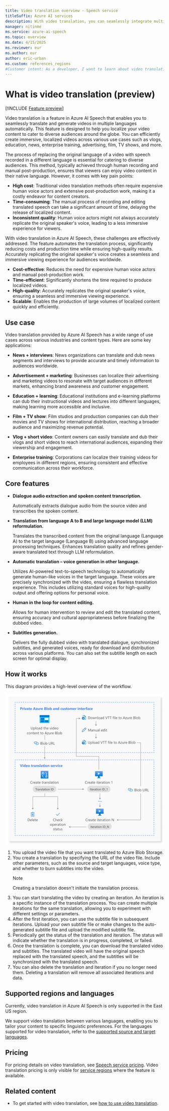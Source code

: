 ```yaml
---
title: Video translation overview - Speech service
titleSuffix: Azure AI services
description: With video translation, you can seamlessly integrate multi-language voice-over capabilities into your videos.
manager: nitinme
ms.service: azure-ai-speech
ms.topic: overview
ms.date: 4/15/2025
ms.reviewer: eur
ms.author: eur
author: eric-urban
ms.custom: references_regions
#Customer intent: As a developer, I want to learn about video translation in Azure AI Speech.
---
```


# What is video translation (preview) 

[!INCLUDE [Feature preview](../includes/preview-feature.md)]

Video translation is a feature in Azure AI Speech that enables you to seamlessly translate and generate videos in multiple languages automatically. This feature is designed to help you localize your video content to cater to diverse audiences around the globe. You can efficiently create immersive, localized videos across various use cases such as vlogs, education, news, enterprise training, advertising, film, TV shows, and more.

The process of replacing the original language of a video with speech recorded in a different language is essential for catering to diverse audiences. This method, typically achieved through human recording and manual post-production, ensures that viewers can enjoy video content in their native language. However, it comes with key pain points:
- **High cost**: Traditional video translation methods often require expensive human voice actors and extensive post-production work, making it a costly endeavor for content creators.
- **Time-consuming**: The manual process of recording and editing translated speech can take a significant amount of time, delaying the release of localized content.
- **Inconsistent quality**: Human voice actors might not always accurately replicate the original speaker's voice, leading to a less immersive experience for viewers.

With video translation in Azure AI Speech, these challenges are effectively addressed. The feature automates the translation process, significantly reducing costs and production time while ensuring high-quality results. Accurately replicating the original speaker's voice creates a seamless and immersive viewing experience for audiences worldwide.
- **Cost-effective**: Reduces the need for expensive human voice actors and manual post-production work.
- **Time-efficient**: Significantly shortens the time required to produce localized videos.
- **High-quality**: Accurately replicates the original speaker's voice, ensuring a seamless and immersive viewing experience.
- **Scalable**: Enables the production of large volumes of localized content quickly and efficiently.

## Use case 

Video translation provided by Azure AI Speech has a wide range of use cases across various industries and content types. Here are some key applications: 

- **News + interviews**: News organizations can translate and dub news segments and interviews to provide accurate and timely information to audiences worldwide. 

- **Advertisement + marketing**: Businesses can localize their advertising and marketing videos to resonate with target audiences in different markets, enhancing brand awareness and customer engagement.

- **Education + learning**: Educational institutions and e-learning platforms can dub their instructional videos and lectures into different languages, making learning more accessible and inclusive. 

- **Film + TV show**: Film studios and production companies can dub their movies and TV shows for international distribution, reaching a broader audience and maximizing revenue potential. 

- **Vlog + short video**: Content owners can easily translate and dub their vlogs and short videos to reach international audiences, expanding their viewership and engagement. 

- **Enterprise training**: Corporations can localize their training videos for employees in different regions, ensuring consistent and effective communication across their workforce. 

## Core features

- **Dialogue audio extraction and spoken content transcription.**
  
  Automatically extracts dialogue audio from the source video and transcribes the spoken content.
- **Translation from language A to B and large language model (LLM) reformulation.**
  
  Translates the transcribed content from the original language (Language A) to the target language (Language B) using advanced language processing techniques. Enhances translation quality and refines gender-aware translated text through LLM reformulation. 
- **Automatic translation – voice generation in other language.**
  
  Utilizes AI-powered text-to-speech technology to automatically generate human-like voices in the target language. These voices are precisely synchronized with the video, ensuring a flawless translation experience. This includes utilizing standard voices for high-quality output and offering options for personal voice. 
- **Human in the loop for content editing.**
  
  Allows for human intervention to review and edit the translated content, ensuring accuracy and cultural appropriateness before finalizing the dubbed video. 
- **Subtitles generation.**
 
  Delivers the fully dubbed video with translated dialogue, synchronized subtitles, and generated voices, ready for download and distribution across various platforms. You can also set the subtitle length on each screen for optimal display. 

## How it works

This diagram provides a high-level overview of the workflow.

![Diagram of video translation API workflow.](./media/video-translation/video-translation-api-workflow.png)

1. You upload the video file that you want translated to Azure Blob Storage. 
1. You create a translation by specifying the URL of the video file. Include other parameters, such as the source and target languages, voice type, and whether to burn subtitles into the video. 
    > [!NOTE]
    > Creating a translation doesn't initiate the translation process. 
1. You can start translating the video by creating an iteration. An iteration is a specific instance of the translation process. You can create multiple iterations for the same translation, allowing you to experiment with different settings or parameters.
1. After the first iteration, you can use the subtitle file in subsequent iterations. Upload your own subtitle file or make changes to the auto-generated subtitle file and upload the modified subtitle file.
1. Periodically get the status of the translation and iteration. The status will indicate whether the translation is in progress, completed, or failed.
1. Once the translation is complete, you can download the translated video and subtitles. The translated video will have the original speech replaced with the translated speech, and the subtitles will be synchronized with the translated speech.
1. You can also delete the translation and iteration if you no longer need them. Deleting a translation will remove all associated iterations and data.

## Supported regions and languages

Currently, video translation in Azure AI Speech is only supported in the East US region.

We support video translation between various languages, enabling you to tailor your content to specific linguistic preferences. For the languages supported for video translation, refer to the [supported source and target languages](language-support.md?tabs=speech-translation#video-translation). 

## Pricing 

For pricing details on video translation, see [Speech service pricing](https://azure.microsoft.com/pricing/details/cognitive-services/speech-services/). Video translation pricing is only visible for [service regions](#supported-regions-and-languages) where the feature is available.

## Related content

* To get started with video translation, see [how to use video translation](video-translation-get-started.md).
  